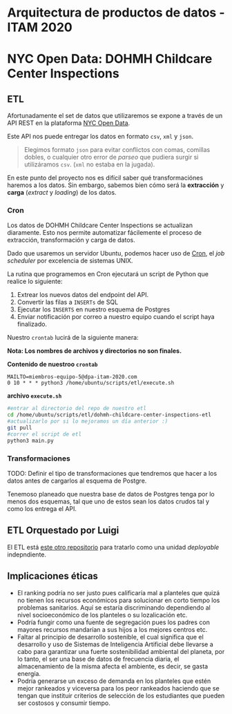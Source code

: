 # Arquitectura de productos de datos - ITAM 2020

# NYC Open Data: DOHMH Childcare Center Inspections

## ETL
Afortunadamente el set de datos que utilizaremos se expone a través de un API REST en la plataforma [NYC Open Data](https://dev.socrata.com/foundry/data.cityofnewyork.us/dsg6-ifza). 

Este API nos puede entregar los datos en formato `csv`, `xml` y `json`.

> Elegimos formato `json` para evitar conflictos con comas, comillas dobles, o cualquier otro error de <em>parseo</em> que pudiera surgir si utilizáramos `csv`. (`xml` no estaba en la jugada).

En este punto del proyecto nos es difícil saber qué transformaciónes haremos a los datos. Sin embargo, sabemos bien cómo será la **extracción** y **carga** (<em>extract</em> y <em>loading</em>) de los datos.

### Cron
Los datos de DOHMH Childcare Center Inspections se actualizan diaramente. Esto nos permite automatizar fácilemente el proceso de extracción, transformación y carga de datos. 

Dado que usaremos un servidor Ubuntu, podemos hacer uso de [Cron](https://en.wikipedia.org/wiki/Cron), el <em>job scheduler</em> por excelencia de sistemas UNIX. 

La rutina que programemos en Cron ejecutará un script de Python que realice lo siguiente:
1. Extrear los nuevos datos del endpoint del API.
2. Convertir las filas a `INSERTs` de SQL
3. Ejecutar los `INSERTS` en nuestro esquema de Postgres
4. Enviar notificación por correo a nuestro equipo cuando el script haya finalizado.

Nuestro `crontab` lucirá de la siguiente manera:

**Nota: Los nombres de archivos y directorios no son finales.**


**Contenido de nuestroo `crontab`**
~~~
MAILTO=miembros-equipo-5@dpa-itam-2020.com
0 10 * * * python3 /home/ubuntu/scripts/etl/execute.sh
~~~

**archivo `execute.sh`**
~~~bash
#entrar al directorio del repo de nuestro etl
cd /home/ubuntu/scripts/etl/dohmh-childcare-center-inspections-etl
#actualizarlo por si lo mejoramos un día anterior :)
git pull
#correr el script de etl
python3 main.py
~~~

### Transformaciones
TODO: Definir el tipo de transformaciones que tendremos que hacer a los datos antes de cargarlos al esquema de Postgre. 

Tenemoso planeado que nuestra base de datos de Postgres tenga por lo menos dos esquemas, tal que uno de estos sean los datos crudos tal y como los entrega el API.


## ETL Orquestado por Luigi
El ETL está [este otro repositorio](https://github.com/dpa-2020-equipo-5/nyc-ccci-etl) para tratarlo como una unidad <em>deployable</em> indepndiente.


## Implicaciones éticas
- El ranking podría no ser justo pues calificaría mal a planteles que quizá no tienen los recursos económicos para solucionar en corto tiempo los problemas sanitarios. Aquí se estaría discriminando dependiendo al nivel socioeconómico de los planteles o su lozalicación etc.
- Podría fungir como una fuente de segregación pues los padres con mayores recursos mandarían a sus hijos a los mejores centros etc.
- Faltar al principio de desarrollo sostenible, el cual significa que el desarrollo y uso de Sistemas de Inteligencia Artificial debe llevarse a cabo para garantizar una fuerte sostenibilidad ambiental del planeta, por lo tanto, el ser una base de datos de frecuencia diaria, el almacenamiento de la misma afecta el ambiente, es decir, se gasta energía.
- Podría generarse un exceso de demanda en los planteles que estén mejor rankeados y viceversa para los peor rankeados haciendo que se tengan que instituir criterios de selección de los estudiantes que pueden ser costosos y consumir tiempo. 